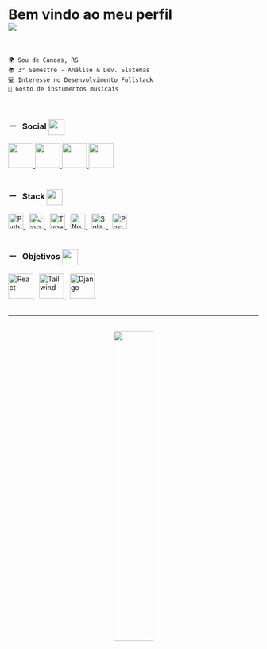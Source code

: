<div align="left">
  <h1>
    Bem vindo ao meu perfil 
    <br> 
    <img src="https://readme-typing-svg.demolab.com?font=Fira+Code&duration=4000&pause=1000&color=2CF71A&random=false&width=435&lines=Github.com%2FOgustavone"/>
  </h1>
</div>

<br>

    🌍 Sou de Canoas, RS
    📚 3° Semestre - Análise & Dev. Sistemas
    💻 Interesse no Desenvolvimento Fullstack
    💬 Gosto de instumentos musicais

<br>

<!-- Social -->
<div align="left">
  <h3> 
  ー &nbsp;&nbsp;Social 
  <img src="https://fonts.gstatic.com/s/e/notoemoji/latest/26a1/512.webp" width="32px" height="32px" align="center"/>
  </h3>

  <!-- Github -->
  <a href="https://www.github.com/Ogustavone">
    <img src="https://img.icons8.com/EFEFEF/ios_filled/2x/github.png" width="50" height="50">
  </a>
  <!-- Linkedin -->
  <a href="https://www.linkedin.com/in/ogustavone/">
    <img src="https://img.icons8.com/ffffff/color/2x/linkedin.png" width="50" height="50">
  </a>
  <!-- Instagram -->
  <a href="http://www.instagram.com/g1st4voo">
    <img src="https://img.icons8.com/ffffff/fluent/2x/instagram-new.png" width="50" height="50">
  </a>
  <!-- Discord -->
  <a href="https://discord.com/users/ogustavone">
    <img src="https://img.icons8.com/ffffff/color/2x/discord-logo.png" width="50" height="50">
  </a>

</div> <br>

<!-- Stack -->

<div align="left">
  <h3>
    ー &nbsp;&nbsp;Stack
    <img src="https://fonts.gstatic.com/s/e/notoemoji/latest/2728/512.webp" width="32" height="32" align="center"/>
  </h3>

  <!-- Python -->
  <a href="#">
    <img src="https://img.shields.io/badge/Python-14354C?style=for-the-badge&logo=python&logoColor=white" alt="Python" height="30px">
  </a> &nbsp;
  <!-- Javascript -->
  <a href="#">
    <img src="https://img.shields.io/badge/JavaScript-323330?style=for-the-badge&logo=javascript&logoColor=F7DF1E" alt="Javascript" height="30px">
  </a> &nbsp;
  <!-- Typescript -->
  <a href="#">
    <img src="https://img.shields.io/badge/TypeScript-007ACC?style=for-the-badge&logo=typescript&logoColor=white" alt="Typescript" height="30px">
  </a> &nbsp;

  <!-- Node.js -->
  <a href="#">
    <img src="https://img.shields.io/badge/Node.js-43853D?style=for-the-badge&logo=node.js&logoColor=white" alt="Node.js" height="30px">
  </a> &nbsp;
  <!-- Sqlite -->
  <a href="#">
    <img src="https://img.shields.io/badge/SQLite-07405E?style=for-the-badge&logo=sqlite&logoColor=white" alt="Sqlite" height="30px">
  </a> &nbsp;
  <!-- Postgrees -->
  <a href="#">
    <img src="https://img.shields.io/badge/PostgreSQL-4169E1?style=for-the-badge&logo=postgresql&logoColor=white" alt="Postgrees" height="30px">
  </a>
  
</div>

<br>

<!-- Objetivos -->
<div align="left">
  <h3>
    ー &nbsp;&nbsp;Objetivos
    <img src="https://fonts.gstatic.com/s/e/notoemoji/latest/1f680/512.webp" width="32" height="32" align="center"/>
  </h3>

  <!-- React -->
  <a href="#">
    <img src="https://img.icons8.com/?size=100&id=asWSSTBrDlTW&format=png&color=000000" alt="React" width="50" height="50">
  </a> &nbsp;
  <!-- Tailwind -->
  <a href="#">
    <img src="https://img.icons8.com/?size=100&id=x7XMNGh2vdqA&format=png&color=000000" alt="Tailwind" width="50" height="50">
  </a> &nbsp;
  <!-- Django -->
  <a href="#">
    <img src="https://img.icons8.com/75F94C/m_outlined/2x/django.png" alt="Django" width="50" height="50">
  </a> &nbsp;

</div>

<br>

---

<br>

<div align="center">
  <img src="https://github-readme-stats.vercel.app/api/top-langs?username=ogustavone&theme=dark&title_color=ffffff&text_color=ffffff&locale=en&layout=compact" width="40%"/>
</div>